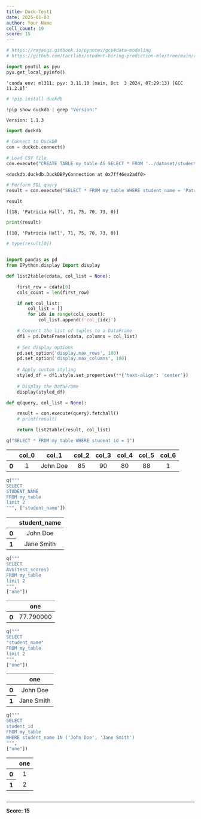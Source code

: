 ```yaml
---
title: Duck-Test1
date: 2025-01-03
author: Your Name
cell_count: 19
score: 15
---
```


```python
# https://rajasgs.gitbook.io/pynotes/gcp#data-modeling
# https://github.com/tactlabs/student-hiring-prediction-mle/tree/main/dataset
```


```python
import pyutil as pyu
pyu.get_local_pyinfo()
```




    'conda env: ml311; pyv: 3.11.10 (main, Oct  3 2024, 07:29:13) [GCC 11.2.0]'




```python
# !pip install duckdb
```


```python
!pip show duckdb | grep "Version:"
```

    Version: 1.1.3



```python
import duckdb
```


```python
# Connect to DuckDB
con = duckdb.connect()
```


```python
# Load CSV file
con.execute("CREATE TABLE my_table AS SELECT * FROM '../dataset/student_data.csv'")
```




    <duckdb.duckdb.DuckDBPyConnection at 0x7ff46ea2adf0>




```python
# Perform SQL query
result = con.execute("SELECT * FROM my_table WHERE student_name = 'Patricia Hall'").fetchall()
```


```python
result
```




    [(18, 'Patricia Hall', 71, 75, 70, 73, 0)]




```python
print(result)
```

    [(18, 'Patricia Hall', 71, 75, 70, 73, 0)]



```python
# type(result[0])
```


```python

import pandas as pd
from IPython.display import display

def list2table(cdata, col_list = None):

    first_row = cdata[0]
    cols_count = len(first_row)

    if not col_list:
        col_list = []
        for idx in range(cols_count):
            col_list.append(f'col_{idx}')

    # Convert the list of tuples to a DataFrame
    df1 = pd.DataFrame(cdata, columns = col_list)
    
    # Set display options
    pd.set_option('display.max_rows', 100)
    pd.set_option('display.max_columns', 100)
    
    # Apply custom styling
    styled_df = df1.style.set_properties(**{'text-align': 'center'})
    
    # Display the DataFrame
    display(styled_df)
```


```python
def q(query, col_list = None):

    result = con.execute(query).fetchall()
    # print(result)

    return list2table(result, col_list)
```


```python
q("SELECT * FROM my_table WHERE student_id = 1")
```


<style type="text/css">
#T_52dd6_row0_col0, #T_52dd6_row0_col1, #T_52dd6_row0_col2, #T_52dd6_row0_col3, #T_52dd6_row0_col4, #T_52dd6_row0_col5, #T_52dd6_row0_col6 {
  text-align: center;
}
</style>
<table id="T_52dd6">
  <thead>
    <tr>
      <th class="blank level0" >&nbsp;</th>
      <th id="T_52dd6_level0_col0" class="col_heading level0 col0" >col_0</th>
      <th id="T_52dd6_level0_col1" class="col_heading level0 col1" >col_1</th>
      <th id="T_52dd6_level0_col2" class="col_heading level0 col2" >col_2</th>
      <th id="T_52dd6_level0_col3" class="col_heading level0 col3" >col_3</th>
      <th id="T_52dd6_level0_col4" class="col_heading level0 col4" >col_4</th>
      <th id="T_52dd6_level0_col5" class="col_heading level0 col5" >col_5</th>
      <th id="T_52dd6_level0_col6" class="col_heading level0 col6" >col_6</th>
    </tr>
  </thead>
  <tbody>
    <tr>
      <th id="T_52dd6_level0_row0" class="row_heading level0 row0" >0</th>
      <td id="T_52dd6_row0_col0" class="data row0 col0" >1</td>
      <td id="T_52dd6_row0_col1" class="data row0 col1" >John Doe</td>
      <td id="T_52dd6_row0_col2" class="data row0 col2" >85</td>
      <td id="T_52dd6_row0_col3" class="data row0 col3" >90</td>
      <td id="T_52dd6_row0_col4" class="data row0 col4" >80</td>
      <td id="T_52dd6_row0_col5" class="data row0 col5" >88</td>
      <td id="T_52dd6_row0_col6" class="data row0 col6" >1</td>
    </tr>
  </tbody>
</table>




```python
q("""
SELECT 
STUDENT_NAME
FROM my_table
limit 2
""", ["student_name"])
```


<style type="text/css">
#T_2e4f5_row0_col0, #T_2e4f5_row1_col0 {
  text-align: center;
}
</style>
<table id="T_2e4f5">
  <thead>
    <tr>
      <th class="blank level0" >&nbsp;</th>
      <th id="T_2e4f5_level0_col0" class="col_heading level0 col0" >student_name</th>
    </tr>
  </thead>
  <tbody>
    <tr>
      <th id="T_2e4f5_level0_row0" class="row_heading level0 row0" >0</th>
      <td id="T_2e4f5_row0_col0" class="data row0 col0" >John Doe</td>
    </tr>
    <tr>
      <th id="T_2e4f5_level0_row1" class="row_heading level0 row1" >1</th>
      <td id="T_2e4f5_row1_col0" class="data row1 col0" >Jane Smith</td>
    </tr>
  </tbody>
</table>




```python
q("""
SELECT 
AVG(test_scores)
FROM my_table
limit 2
""",
["one"])
```


<style type="text/css">
#T_ba28d_row0_col0 {
  text-align: center;
}
</style>
<table id="T_ba28d">
  <thead>
    <tr>
      <th class="blank level0" >&nbsp;</th>
      <th id="T_ba28d_level0_col0" class="col_heading level0 col0" >one</th>
    </tr>
  </thead>
  <tbody>
    <tr>
      <th id="T_ba28d_level0_row0" class="row_heading level0 row0" >0</th>
      <td id="T_ba28d_row0_col0" class="data row0 col0" >77.790000</td>
    </tr>
  </tbody>
</table>




```python
q("""
SELECT 
"student_name"
FROM my_table
limit 2
""",
["one"])
```


<style type="text/css">
#T_04ff0_row0_col0, #T_04ff0_row1_col0 {
  text-align: center;
}
</style>
<table id="T_04ff0">
  <thead>
    <tr>
      <th class="blank level0" >&nbsp;</th>
      <th id="T_04ff0_level0_col0" class="col_heading level0 col0" >one</th>
    </tr>
  </thead>
  <tbody>
    <tr>
      <th id="T_04ff0_level0_row0" class="row_heading level0 row0" >0</th>
      <td id="T_04ff0_row0_col0" class="data row0 col0" >John Doe</td>
    </tr>
    <tr>
      <th id="T_04ff0_level0_row1" class="row_heading level0 row1" >1</th>
      <td id="T_04ff0_row1_col0" class="data row1 col0" >Jane Smith</td>
    </tr>
  </tbody>
</table>




```python
q("""
SELECT 
student_id
FROM my_table
WHERE student_name IN ('John Doe', 'Jane Smith')
""",
["one"])
```


<style type="text/css">
#T_b8b00_row0_col0, #T_b8b00_row1_col0 {
  text-align: center;
}
</style>
<table id="T_b8b00">
  <thead>
    <tr>
      <th class="blank level0" >&nbsp;</th>
      <th id="T_b8b00_level0_col0" class="col_heading level0 col0" >one</th>
    </tr>
  </thead>
  <tbody>
    <tr>
      <th id="T_b8b00_level0_row0" class="row_heading level0 row0" >0</th>
      <td id="T_b8b00_row0_col0" class="data row0 col0" >1</td>
    </tr>
    <tr>
      <th id="T_b8b00_level0_row1" class="row_heading level0 row1" >1</th>
      <td id="T_b8b00_row1_col0" class="data row1 col0" >2</td>
    </tr>
  </tbody>
</table>




```python

```


---
**Score: 15**